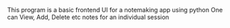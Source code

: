 This program is a basic frontend UI for a notemaking app using python 
One can View, Add, Delete etc notes for an individual session
